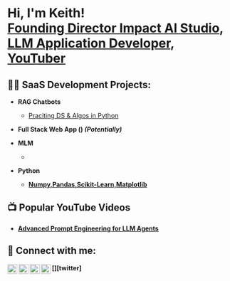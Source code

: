 <h1>Hi, I'm Keith! <br/><a href="https://github.com/KeithRenfro">Founding Director Impact AI Studio</a>, 
  <a href="https://www.linkedin.com/in/KeithRenfro/">LLM Application Developer</a>, <a href="https://www.youtube.com/c/joshmadakor">YouTuber</a></h1>

<h2>👨‍💻 SaaS Development Projects:</h2>

- <b>RAG Chatbots</b>
  - [Praciting DS & Algos in Python](https://github.com/KeithRenfro/)
- <b>Full Stack Web App () <b><i>(Potentially)</b></i>
- <b>MLM</b>
  - [](https://github.com/KeithRenfro/)

- <b>Python</b>
  - [Numpy,Pandas,Scikit-Learn,Matplotlib](https://github.com/KeithRenfro/)

<h2>📺 Popular YouTube Videos</h2>

- [Advanced Prompt Engineering for LLM Agents](https://www.youtube.com/)

<h2> 🤳 Connect with me:</h2>

[<img align="left" alt="JoshMadakor | YouTube" width="22px" src="https://cdn.jsdelivr.net/npm/simple-icons@v3/icons/youtube.svg" />][youtube]
[<img align="left" alt="JoshMadakor | Twitter" width="22px" src="https://cdn.jsdelivr.net/npm/simple-icons@v3/icons/twitter.svg" />][twitter]
[<img align="left" alt="JoshMadakor | LinkedIn" width="22px" src="https://cdn.jsdelivr.net/npm/simple-icons@v3/icons/linkedin.svg" />][linkedin]
[<img align="left" alt="JoshMadakor | Instagram" width="22px" src="https://cdn.jsdelivr.net/npm/simple-icons@v3/icons/instagram.svg" />][instagram]

[X]: https://X.com/
[youtube]: https://www.youtube.com/c/
[instagram]: https://www.instagram.com/
[linkedin]: https://linkedin.com/in/

